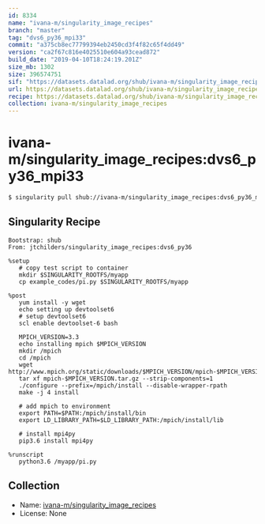 ```yaml
---
id: 8334
name: "ivana-m/singularity_image_recipes"
branch: "master"
tag: "dvs6_py36_mpi33"
commit: "a375cb8ec77799394eb2450cd3f4f82c65f4dd49"
version: "ca2f67c816e4025510e604a93cead872"
build_date: "2019-04-10T18:24:19.201Z"
size_mb: 1302
size: 396574751
sif: "https://datasets.datalad.org/shub/ivana-m/singularity_image_recipes/dvs6_py36_mpi33/2019-04-10-a375cb8e-ca2f67c8/ca2f67c816e4025510e604a93cead872.simg"
url: https://datasets.datalad.org/shub/ivana-m/singularity_image_recipes/dvs6_py36_mpi33/2019-04-10-a375cb8e-ca2f67c8/
recipe: https://datasets.datalad.org/shub/ivana-m/singularity_image_recipes/dvs6_py36_mpi33/2019-04-10-a375cb8e-ca2f67c8/Singularity
collection: ivana-m/singularity_image_recipes
---
```


# ivana-m/singularity_image_recipes:dvs6_py36_mpi33

```bash
$ singularity pull shub://ivana-m/singularity_image_recipes:dvs6_py36_mpi33
```

## Singularity Recipe

```singularity
Bootstrap: shub
From: jtchilders/singularity_image_recipes:dvs6_py36

%setup
   # copy test script to container
   mkdir $SINGULARITY_ROOTFS/myapp
   cp example_codes/pi.py $SINGULARITY_ROOTFS/myapp

%post
   yum install -y wget
   echo setting up devtoolset6
   # setup devtoolset6
   scl enable devtoolset-6 bash
   
   MPICH_VERSION=3.3
   echo installing mpich $MPICH_VERSION
   mkdir /mpich
   cd /mpich
   wget http://www.mpich.org/static/downloads/$MPICH_VERSION/mpich-$MPICH_VERSION.tar.gz
   tar xf mpich-$MPICH_VERSION.tar.gz --strip-components=1
   ./configure --prefix=/mpich/install --disable-wrapper-rpath
   make -j 4 install
   
   # add mpich to environment
   export PATH=$PATH:/mpich/install/bin
   export LD_LIBRARY_PATH=$LD_LIBRARY_PATH:/mpich/install/lib
   
   # install mpi4py
   pip3.6 install mpi4py

%runscript
   python3.6 /myapp/pi.py
```

## Collection

 - Name: [ivana-m/singularity_image_recipes](https://github.com/ivana-m/singularity_image_recipes)
 - License: None

